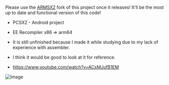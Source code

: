 Please use the [ARMSX2](https://github.com/ARMSX2/ARMSX2) fork of this project once it releases! It'll be the most up to date and functional version of this code!

* PCSX2 - Android project
* EE Recompiler x86 => arm64

* It is still unfinished because I made it while studying due to my lack of experience with assembler.
* I think it would be good to look at it for reference.

* https://www.youtube.com/watch?v=ACxMJufB1EM

![Image](https://github.com/user-attachments/assets/534405ee-c622-4726-876b-31f398bbb46d)
